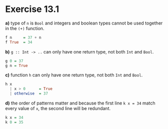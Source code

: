 # Exercise 13.1

**a)**
type of `n` is `Bool` and integers and boolean types cannot be used together in the `(+)` function.

```hs
f n     = 37 + n
f True  = 34
```

**b)**
`g :: Int -> ..` can only have one return type, not both `Int` and `Bool`.

```hs
g 0 = 37
g n = True
```

**c)**
function `h` can only have one return type, not both `Int` and `Bool`.

```hs
h x
  | x > 0      = True
  | otherwise  = 37
```

**d)**
the order of patterns matter and because the first line `k x = 34` match every value of `x`, the second line will be redundant.

```hs
k x = 34
k 0 = 35
```
